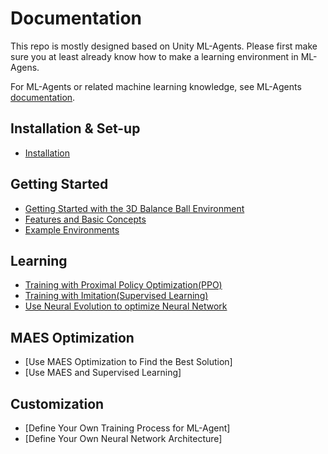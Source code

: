 # Documentation
This repo is mostly designed based on Unity ML-Agents. Please first make sure you at least already know how to make a learning environment in ML-Agens. 

For ML-Agents or related machine learning knowledge, see ML-Agents [documentation](https://github.com/Unity-Technologies/ml-agents/blob/master/docs/Readme.md). 



## Installation & Set-up
 * [Installation](Installation.md)
 
## Getting Started
 * [Getting Started with the 3D Balance Ball Environment](Getting-Started-with-Balance-Ball.md)
 * [Features and Basic Concepts](BasicConcepts.md)
 * [Example Environments](ExamplesList.md)

## Learning
 * [Training with Proximal Policy Optimization(PPO)](Training-PPO.md) 
 * [Training with Imitation(Supervised Learning)](Training-SL.md) 
 * [Use Neural Evolution to optimize Neural Network](Neural-Evolution.md)
 
## MAES Optimization
 * [Use MAES Optimization to Find the Best Solution]
 * [Use MAES and Supervised Learning]
 
## Customization
 * [Define Your Own Training Process for ML-Agent]
 * [Define Your Own Neural Network Architecture]
